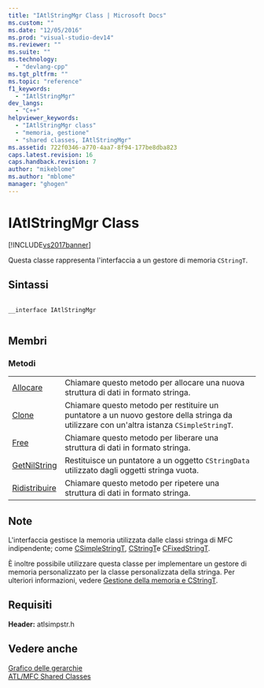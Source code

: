 ```yaml
---
title: "IAtlStringMgr Class | Microsoft Docs"
ms.custom: ""
ms.date: "12/05/2016"
ms.prod: "visual-studio-dev14"
ms.reviewer: ""
ms.suite: ""
ms.technology: 
  - "devlang-cpp"
ms.tgt_pltfrm: ""
ms.topic: "reference"
f1_keywords: 
  - "IAtlStringMgr"
dev_langs: 
  - "C++"
helpviewer_keywords: 
  - "IAtlStringMgr class"
  - "memoria, gestione"
  - "shared classes, IAtlStringMgr"
ms.assetid: 722f0346-a770-4aa7-8f94-177be8dba823
caps.latest.revision: 16
caps.handback.revision: 7
author: "mikeblome"
ms.author: "mblome"
manager: "ghogen"
---
```

# IAtlStringMgr Class
[!INCLUDE[vs2017banner](../../assembler/inline/includes/vs2017banner.md)]

Questa classe rappresenta l'interfaccia a un gestore di memoria `CStringT`.  
  
## Sintassi  
  
```  
  
__interface IAtlStringMgr  
  
```  
  
## Membri  
  
### Metodi  
  
|||  
|-|-|  
|[Allocare](../Topic/IAtlStringMgr::Allocate.md)|Chiamare questo metodo per allocare una nuova struttura di dati in formato stringa.|  
|[Clone](../Topic/IAtlStringMgr::Clone.md)|Chiamare questo metodo per restituire un puntatore a un nuovo gestore della stringa da utilizzare con un'altra istanza `CSimpleStringT`.|  
|[Free](../Topic/IAtlStringMgr::Free.md)|Chiamare questo metodo per liberare una struttura di dati in formato stringa.|  
|[GetNilString](../Topic/IAtlStringMgr::GetNilString.md)|Restituisce un puntatore a un oggetto `CStringData` utilizzato dagli oggetti stringa vuota.|  
|[Ridistribuire](../Topic/IAtlStringMgr::Reallocate.md)|Chiamare questo metodo per ripetere una struttura di dati in formato stringa.|  
  
## Note  
 L'interfaccia gestisce la memoria utilizzata dalle classi stringa di MFC indipendente; come [CSimpleStringT](../../atl-mfc-shared/reference/csimplestringt-class.md), [CStringT](../../atl-mfc-shared/reference/cstringt-class.md)e [CFixedStringT](../../atl-mfc-shared/reference/cfixedstringt-class.md).  
  
 È inoltre possibile utilizzare questa classe per implementare un gestore di memoria personalizzato per la classe personalizzata della stringa.  Per ulteriori informazioni, vedere [Gestione della memoria e CStringT](../../atl-mfc-shared/memory-management-with-cstringt.md).  
  
## Requisiti  
 **Header:** atlsimpstr.h  
  
## Vedere anche  
 [Grafico delle gerarchie](../../mfc/hierarchy-chart.md)   
 [ATL\/MFC Shared Classes](../../atl-mfc-shared/atl-mfc-shared-classes.md)